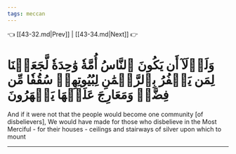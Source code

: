```yaml
---
tags: meccan
---
```


👈 [[43-32.md|Prev]] | [[43-34.md|Next]] 👉

# وَلَوۡلَآ أَن يَكُونَ ٱلنَّاسُ أُمَّةٗ وَٰحِدَةٗ لَّجَعَلۡنَا لِمَن يَكۡفُرُ بِٱلرَّحۡمَٰنِ لِبُيُوتِهِمۡ سُقُفٗا مِّن فِضَّةٖ وَمَعَارِجَ عَلَيۡهَا يَظۡهَرُونَ

And if it were not that the people would become one community [of disbelievers], We would have made for those who disbelieve in the Most Merciful - for their houses - ceilings and stairways of silver upon which to mount

---


